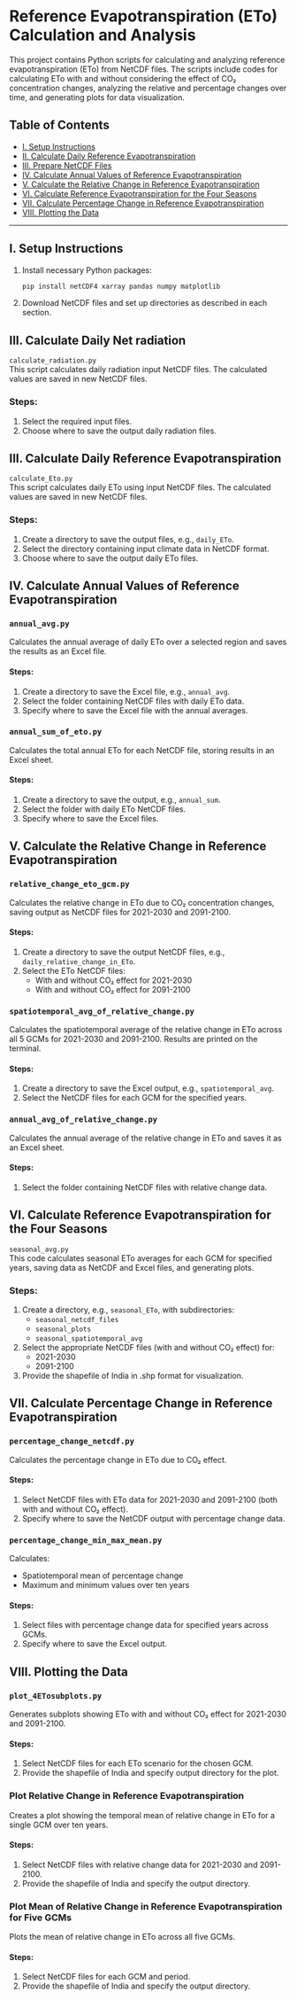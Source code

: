 # Reference Evapotranspiration (ETo) Calculation and Analysis

This project contains Python scripts for calculating and analyzing reference evapotranspiration (ETo) from NetCDF files. The scripts include codes for calculating ETo with and without considering the effect of CO₂ concentration changes, analyzing the relative and percentage changes over time, and generating plots for data visualization.

## Table of Contents

- [I. Setup Instructions](#i-setup-instructions)
- [II. Calculate Daily Reference Evapotranspiration](#ii-calculate-daily-reference-evapotranspiration)
- [III. Prepare NetCDF Files](#iii-prepare-netcdf-files)
- [IV. Calculate Annual Values of Reference Evapotranspiration](#iv-calculate-annual-values-of-reference-evapotranspiration)
- [V. Calculate the Relative Change in Reference Evapotranspiration](#v-calculate-the-relative-change-in-reference-evapotranspiration)
- [VI. Calculate Reference Evapotranspiration for the Four Seasons](#vi-calculate-reference-evapotranspiration-for-the-four-seasons)
- [VII. Calculate Percentage Change in Reference Evapotranspiration](#vii-calculate-percentage-change-in-reference-evapotranspiration)
- [VIII. Plotting the Data](#viii-plotting-the-data)

---

## I. Setup Instructions

1. Install necessary Python packages:
    ```bash
    pip install netCDF4 xarray pandas numpy matplotlib
    ```
2. Download NetCDF files and set up directories as described in each section.

## III. Calculate Daily Net radiation

`calculate_radiation.py`  
This script calculates daily radiation input NetCDF files. The calculated values are saved in new NetCDF files.

### Steps:
1. Select the required input files.
2. Choose where to save the output daily radiation files.
   
## III. Calculate Daily Reference Evapotranspiration

`calculate_Eto.py`  
This script calculates daily ETo using input NetCDF files. The calculated values are saved in new NetCDF files.

### Steps:
1. Create a directory to save the output files, e.g., `daily_ETo`.
2. Select the directory containing input climate data in NetCDF format.
3. Choose where to save the output daily ETo files.

## IV. Calculate Annual Values of Reference Evapotranspiration

### `annual_avg.py`
Calculates the annual average of daily ETo over a selected region and saves the results as an Excel file.

#### Steps:
1. Create a directory to save the Excel file, e.g., `annual_avg`.
2. Select the folder containing NetCDF files with daily ETo data.
3. Specify where to save the Excel file with the annual averages.

### `annual_sum_of_eto.py`
Calculates the total annual ETo for each NetCDF file, storing results in an Excel sheet.

#### Steps:
1. Create a directory to save the output, e.g., `annual_sum`.
2. Select the folder with daily ETo NetCDF files.
3. Specify where to save the Excel files.

## V. Calculate the Relative Change in Reference Evapotranspiration

### `relative_change_eto_gcm.py`
Calculates the relative change in ETo due to CO₂ concentration changes, saving output as NetCDF files for 2021-2030 and 2091-2100.

#### Steps:
1. Create a directory to save the output NetCDF files, e.g., `daily_relative_change_in_ETo`.
2. Select the ETo NetCDF files:
   - With and without CO₂ effect for 2021-2030
   - With and without CO₂ effect for 2091-2100

### `spatiotemporal_avg_of_relative_change.py`
Calculates the spatiotemporal average of the relative change in ETo across all 5 GCMs for 2021-2030 and 2091-2100. Results are printed on the terminal.

#### Steps:
1. Create a directory to save the Excel output, e.g., `spatiotemporal_avg`.
2. Select the NetCDF files for each GCM for the specified years.

### `annual_avg_of_relative_change.py`
Calculates the annual average of the relative change in ETo and saves it as an Excel sheet.

#### Steps:
1. Select the folder containing NetCDF files with relative change data.

## VI. Calculate Reference Evapotranspiration for the Four Seasons

`seasonal_avg.py`  
This code calculates seasonal ETo averages for each GCM for specified years, saving data as NetCDF and Excel files, and generating plots.

### Steps:
1. Create a directory, e.g., `seasonal_ETo`, with subdirectories:
   - `seasonal_netcdf_files`
   - `seasonal_plots`
   - `seasonal_spatiotemporal_avg`
2. Select the appropriate NetCDF files (with and without CO₂ effect) for:
   - 2021-2030
   - 2091-2100
3. Provide the shapefile of India in .shp format for visualization.

## VII. Calculate Percentage Change in Reference Evapotranspiration

### `percentage_change_netcdf.py`
Calculates the percentage change in ETo due to CO₂ effect.

#### Steps:
1. Select NetCDF files with ETo data for 2021-2030 and 2091-2100 (both with and without CO₂ effect).
2. Specify where to save the NetCDF output with percentage change data.

### `percentage_change_min_max_mean.py`
Calculates:
- Spatiotemporal mean of percentage change
- Maximum and minimum values over ten years

#### Steps:
1. Select files with percentage change data for specified years across GCMs.
2. Specify where to save the Excel output.

## VIII. Plotting the Data

### `plot_4ETosubplots.py`
Generates subplots showing ETo with and without CO₂ effect for 2021-2030 and 2091-2100.

#### Steps:
1. Select NetCDF files for each ETo scenario for the chosen GCM.
2. Provide the shapefile of India and specify output directory for the plot.

### Plot Relative Change in Reference Evapotranspiration
Creates a plot showing the temporal mean of relative change in ETo for a single GCM over ten years.

#### Steps:
1. Select NetCDF files with relative change data for 2021-2030 and 2091-2100.
2. Provide the shapefile of India and specify the output directory.

### Plot Mean of Relative Change in Reference Evapotranspiration for Five GCMs
Plots the mean of relative change in ETo across all five GCMs.

#### Steps:
1. Select NetCDF files for each GCM and period.
2. Provide the shapefile of India and specify the output directory.
